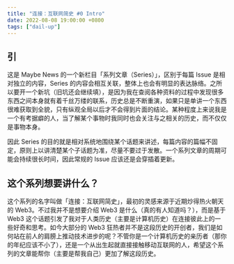 ```yaml
---
title: "连接：互联网简史 #0 Intro"
date: 2022-08-08 19:00:00 +0800
tags: ["dail-up"]
---
```


<!--truncate-->

## 引

这是 Maybe News 的一个新栏目「系列文章（Series）」，区别于每篇 Issue 是相对独立的内容，Series 的内容会相互关联，整体上也会有明显的表达脉络。之所以要开一个新坑（旧坑还会继续填），是因为我在查阅各种资料的过程中发现很多东西之间本身就有着千丝万缕的联系，历史总是不断重演，如果只是单讲一个东西很难获取到全貌，只有纵观全局以后才不会得到片面的结论。某种程度上来说我是一个有考据癖的人，当了解某个事物时我同时也会关注与之相关的历史，而不仅仅是事物本身。

因此 Series 的目的就是相对系统地围绕某个话题来讲述，每篇内容的篇幅不固定，原则上以讲清楚某个子话题为准，尽量不要过于发散。一个系列文章的周期可能会持续很长时间，因此常规的 Issue 应该还是会穿插着更新。

## 这个系列想要讲什么？

这个系列的名字叫做「连接：互联网简史」，最初的灵感来源于近期炒得热火朝天的 Web3。不过我并不是想要介绍 Web3 是什么（真的有人知道吗？），而是基于 Web3 这个话题引发了我对于人类历史（主要是计算机历史）在连接彼此上的一些好奇和思考。如今大部分的 Web3 狂热者并不是这段历史的开创者，我们是如何站在前人的肩膀上推动技术进步的呢？不管你是一个计算机历史的亲历者（那你的年纪应该不小了），还是一个从出生起就直接接触移动互联网的人，希望这个系列的文章能帮你（主要是帮我自己）更加了解这段历史。
